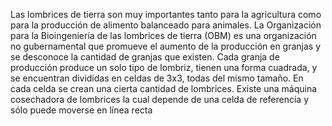Las lombrices de tierra son muy importantes tanto para la agricultura como para la producción
de alimento balanceado para animales. La Organización para la Bioingeniería de las lombrices de
tierra (OBM) es una organización no gubernamental que promueve el aumento de la producción
en granjas y se desconoce la cantidad de granjas que existen.
Cada granja de producción produce un solo tipo de lombriz, tienen una forma cuadrada, y se
encuentran divididas en celdas de 3x3, todas del mismo tamaño. En cada celda se crean una
cierta cantidad de lombrices.
Existe una máquina cosechadora de lombrices la cual depende de una celda de referencia y sólo
puede moverse en línea recta
